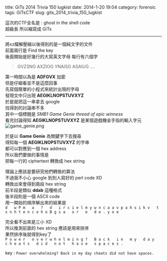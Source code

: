 title: GiTs 2014 Trivia 150 lugkist
date: 2014-1-20 19:04
category: forensic
tags: GiTsCTF
slug: gits_2014_trivia_150_lugkist

這次的CTF全名是 : ghost in the shell code  
超級長 所以縮寫成 GiTs  
* * *

將xz檔解壓縮以後得到的是一個純文字的文件  
前面兩行是 Find the key  
後面開始是好幾行的大寫英文字母 每行有六個字  

> GVZSNG
> AXZIOG
> YNAISG
> ASAIUG
> ....

第一時間以為是 **ADFGVX** 加密  
但是仔細看並不是這麼回事  
先寫個簡單的小程式來統計出現的字母  
發現文中只出現 **AEGIKLNOPSTUVXYZ**  
於是就把這一串拿去 google  
找得到的討論串不多  
其中一個標題是 *SMB1 Game Genie thread of epic winness*  
看完討論得知 **AEGIKLNOPSTUVXYZ** 是某個遊戲機金手指的輸入字元  
![game_genie.png]({filename}/images/gits_2014_lugkist_1.png)

於是以 **Game Genie** 為關鍵字下去搜尋  
得知每一個 **AEGIKLNOPSTUVXYZ** 的字串  
都可以對應到一個 hex address  
所以我們要做的事情是  
把每一行的 ciphertext 轉換成 hex string  

理論上應該是要研究他們轉換的算法  
不過我不小心 google 到別人寫好的 perl code XD  
轉換出來會得到兩段 hex string  
前半段是類似 **ddab** 這種格式  
後半段則是一個 ASCII code  
用一開始的順序解出來的結果是  
`d   w P m   a   ?   d   i r c i e l m y w n c a a v p a h s i k v   t s n h t e n c e h o B g s a   o r   e   d e . y o e`  

完全看不出來是三小 XD  
所以推測前面的 hex string 應該是用來排序  
果然排序後就得到key了  
`P o w e r   o v e r w h e l m i n g ?   B a c k   i n   m y   d a y   c h e a t s   d i d   n o t   h a v e   s p a c e s .`  

key : `Power overwhelming? Back in my day cheats did not have spaces.`  
